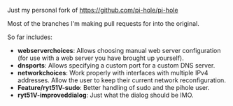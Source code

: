 Just my personal fork of https://github.com/pi-hole/pi-hole

Most of the branches I'm making pull requests for into the original.

So far includes:

- **webserverchoices**: Allows choosing manual web server configuration (for use with a web server you have brought up yourself).
- **dnsports**: Allows specifying a custom port for a custom DNS server.
- **networkchoices**: Work properly with interfaces with multiple IPv4 addresses.  Allow the user to keep their current network reconfiguration.
- **Feature/ryt51V-sudo**: Better handling of sudo and the pihole user.
- **ryt51V-improveddialog**: Just what the dialog should be IMO.

